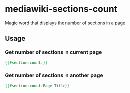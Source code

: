 # mediawiki-sections-count

Magic word that displays the number of sections in a page

## Usage

### Get number of sections in current page

```mediawiki
{{#sectionscount:}}
```

### Get number of sections in another page

```mediawiki
{{#sectionscount:Page Title}}
```
